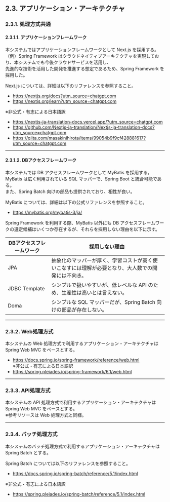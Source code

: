 ## 2.3. アプリケーション・アーキテクチャ

### 2.3.1. 処理方式共通

#### 2.3.1.1. アプリケーションフレームワーク
本システムではアプリケーションフレームワークとして Next.js を採用する。  
（例）Spring Framework はクラウドネイティブアーキテクチャを実現しており、本システムでも今後クラウドサービスを活用し、  
先進的な技術を活用した開発を推進する想定であるため、Spring Framework を採用した。

Next.js については、詳細は以下のリファレンスを参照すること。

- https://nextjs.org/docs?utm_source=chatgpt.com
- https://nextjs.org/learn?utm_source=chatgpt.com

※非公式・有志による日本語訳  
- https://nextjs-ja-translation-docs.vercel.app/?utm_source=chatgpt.com
- https://github.com/Nextjs-ja-translation/Nextjs-ja-translation-docs?utm_source=chatgpt.com
- https://qiita.com/masakinihirota/items/99054b9f9cf428881617?utm_source=chatgpt.com

---

#### 2.3.1.2. DBアクセスフレームワーク
本システムでは DB アクセスフレームワークとして MyBatis を採用する。  
MyBatis は広く利用されている SQL マッパーで、Spring Boot と統合可能である。  
また、Spring Batch 向けの部品も提供されており、相性が良い。

MyBatis については、詳細は以下の公式リファレンスを参照すること。  

- https://mybatis.org/mybatis-3/ja/

Spring Framework を利用する際、MyBatis 以外にも DB アクセスフレームワークの選定候補はいくつか存在するが、それらを採用しない理由を以下に示す。

| DBアクセスフレームワーク | 採用しない理由 |
|----------------------|------------------------------------------------------------------|
| JPA                  | 抽象化のマッパーが厚く、学習コストが高く使いこなすには理解が必要となり、大人数での開発には不向き。 |
| JDBC Template        | シンプルで扱いやすいが、低レベルな API のため、生産性は高いとは言えない。 |
| Doma                 | シンプルな SQL マッパーだが、Spring Batch 向けの部品が存在しない。 |

---

### 2.3.2. Web処理方式
本システムの Web 処理方式で利用するアプリケーション・アーキテクチャは Spring Web MVC をベースとする。  

- https://docs.spring.io/spring-framework/reference/web.html  
※非公式・有志による日本語訳  
- https://spring.pleiades.io/spring-framework/6.1/web.html  

---

### 2.3.3. API処理方式
本システムの API 処理方式で利用するアプリケーション・アーキテクチャは Spring Web MVC をベースとする。  
※参考リソースは Web 処理方式と同様。

---

### 2.3.4. バッチ処理方式
本システムのバッチ処理方式で利用するアプリケーション・アーキテクチャは Spring Batch とする。  

Spring Batch については以下のリファレンスを参照すること。

- https://docs.spring.io/spring-batch/reference/5.1/index.html  

※非公式・有志による日本語訳  
- https://spring.pleiades.io/spring-batch/reference/5.1/index.html  
